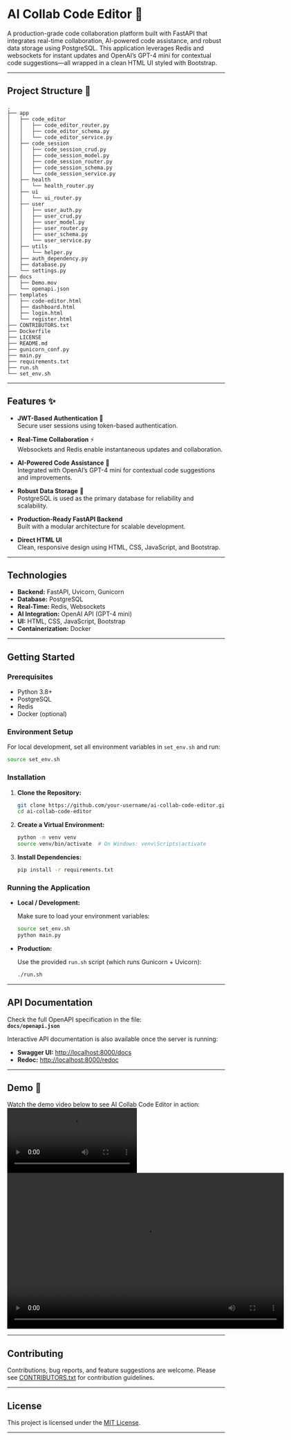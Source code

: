 # AI Collab Code Editor 🚀

A production-grade code collaboration platform built with FastAPI that integrates real-time collaboration, AI-powered code assistance, and robust data storage using PostgreSQL. This application leverages Redis and websockets for instant updates and OpenAI’s GPT-4 mini for contextual code suggestions—all wrapped in a clean HTML UI styled with Bootstrap.

---

## Project Structure 🌳

<!-- TREE_START -->
```
.
├── app
│   ├── code_editor
│   │   ├── code_editor_router.py
│   │   ├── code_editor_schema.py
│   │   └── code_editor_service.py
│   ├── code_session
│   │   ├── code_session_crud.py
│   │   ├── code_session_model.py
│   │   ├── code_session_router.py
│   │   ├── code_session_schema.py
│   │   └── code_session_service.py
│   ├── health
│   │   └── health_router.py
│   ├── ui
│   │   └── ui_router.py
│   ├── user
│   │   ├── user_auth.py
│   │   ├── user_crud.py
│   │   ├── user_model.py
│   │   ├── user_router.py
│   │   ├── user_schema.py
│   │   └── user_service.py
│   ├── utils
│   │   └── helper.py
│   ├── auth_dependency.py
│   ├── database.py
│   └── settings.py
├── docs
│   ├── Demo.mov
│   └── openapi.json
├── templates
│   ├── code-editor.html
│   ├── dashboard.html
│   ├── login.html
│   └── register.html
├── CONTRIBUTORS.txt
├── Dockerfile
├── LICENSE
├── README.md
├── gunicorn_conf.py
├── main.py
├── requirements.txt
├── run.sh
└── set_env.sh
```
<!-- TREE_END -->

---

## Features ✨

- **JWT-Based Authentication** 🔐  
  Secure user sessions using token-based authentication.
  
- **Real-Time Collaboration** ⚡  
  Websockets and Redis enable instantaneous updates and collaboration.
  
- **AI-Powered Code Assistance** 🤖  
  Integrated with OpenAI’s GPT-4 mini for contextual code suggestions and improvements.
  
- **Robust Data Storage** 💾  
  PostgreSQL is used as the primary database for reliability and scalability.
  
- **Production-Ready FastAPI Backend**  
  Built with a modular architecture for scalable development.
  
- **Direct HTML UI**  
  Clean, responsive design using HTML, CSS, JavaScript, and Bootstrap.

---

## Technologies

- **Backend:** FastAPI, Uvicorn, Gunicorn
- **Database:** PostgreSQL
- **Real-Time:** Redis, Websockets
- **AI Integration:** OpenAI API (GPT-4 mini)
- **UI:** HTML, CSS, JavaScript, Bootstrap
- **Containerization:** Docker

---

## Getting Started

### Prerequisites

- Python 3.8+
- PostgreSQL
- Redis
- Docker (optional)

### Environment Setup

For local development, set all environment variables in `set_env.sh` and run:

```bash
source set_env.sh
```

### Installation

1. **Clone the Repository:**

   ```bash
   git clone https://github.com/your-username/ai-collab-code-editor.git
   cd ai-collab-code-editor
   ```

2. **Create a Virtual Environment:**

   ```bash
   python -m venv venv
   source venv/bin/activate  # On Windows: venv\Scripts\activate
   ```

3. **Install Dependencies:**

   ```bash
   pip install -r requirements.txt
   ```

### Running the Application

- **Local / Development:**

  Make sure to load your environment variables:

  ```bash
  source set_env.sh
  python main.py
  ```

- **Production:**

  Use the provided `run.sh` script (which runs Gunicorn + Uvicorn):

  ```bash
  ./run.sh
  ```

---

## API Documentation

Check the full OpenAPI specification in the file:  
**`docs/openapi.json`**

Interactive API documentation is also available once the server is running:

- **Swagger UI:** [http://localhost:8000/docs](http://localhost:8000/docs)
- **Redoc:** [http://localhost:8000/redoc](http://localhost:8000/redoc)

---

## Demo 🎥

Watch the demo video below to see AI Collab Code Editor in action:
![](docs/Demo.mov)
<video width="640" height="360" controls>
  <source src="docs/Demo.mov" type="video/quicktime">
  Your browser does not support the video tag.
</video>

---

## Contributing

Contributions, bug reports, and feature suggestions are welcome. Please see [CONTRIBUTORS.txt](CONTRIBUTORS.txt) for contribution guidelines.

---

## License

This project is licensed under the [MIT License](LICENSE).

---
